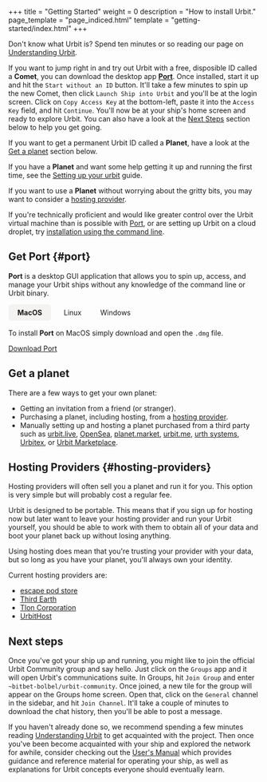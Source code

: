 +++
title = "Getting Started"
weight = 0
description = "How to install Urbit."
page_template = "page_indiced.html"
template = "getting-started/index.html"
+++

Don't know what Urbit is? Spend ten minutes or so reading our page on
[Understanding Urbit](/understanding-urbit/).

If you want to jump right in and try out Urbit with a free, disposible ID called a **Comet**, you can download the desktop app [**Port**](#port). Once installed, start it up and hit the `Start without an ID` button. It'll take a few minutes to spin up the new Comet, then click `Launch Ship into Urbit` and you'll be at the login screen. Click on `Copy Access Key` at the bottom-left, paste it into the `Access Key` field, and hit `Continue`. You'll now be at your ship's home screen and ready to explore Urbit. You can also have a look at the [Next Steps](#next-steps) section below to help you get going.

If you want to get a permanent Urbit ID called a **Planet**, have a look at the [Get a planet](#get-a-planet) section below.

If you have a **Planet** and want some help getting it up and running the first time, see the [Setting up your urbit](/getting-started/planet) guide.

If you want to use a **Planet** without worrying about the gritty bits, you may want to consider a [hosting provider](#hosting-providers).

If you're technically proficient and would like greater control over the Urbit virtual machine than is possible with [Port](#port), or are setting up Urbit on a cloud droplet, try [installation using the command line](/getting-started/cli).

## Get Port {#port}

**Port** is a desktop GUI application that allows you to spin up, access, and manage your Urbit ships without any knowledge of the command line or Urbit binary.

<div id="port-os" class="os mv3">
  <input type="radio" id="port-macos" name="port-os" checked>
  <label for="port-macos">MacOS</label>
  <div class="tab">
    <p>To install <strong>Port</strong> on MacOS simply download and open the <code>.dmg</code> file.</p>
    <a href="https://github.com/urbit/port/releases/latest/download/Port.dmg" class="badge-sm bg-green-400 text-white" style="width: 12rem;">
      Download Port
    </a>
  </div>

  <input type="radio" id="port-linux" name="port-os">
  <label for="port-linux">Linux</label>
  <div class="tab">

We use `snap` so that **Port** can stay updated automatically. If you already have `snap` installed, simply run:

```sh
sudo snap install port
```

Or to install `snap` for your distribution, snapcraft provides [installation instructions](https://snapcraft.io/docs/installing-snapd).

  </div>

  <input type="radio" id="port-windows" name="port-os">
  <label for="port-windows">Windows</label>
  <div class="tab">
    <p>To install <strong>Port</strong> on Windows simply download and open the <code>.exe</code> file.</p>
    <a href="https://github.com/urbit/port/releases/latest/download/PortSetup.exe" class="badge-sm bg-green-400 text-white" style="width: 12rem;">
      Download Port
    </a>
    <p><small>
    Note: The Windows version is newly released and is not yet code signed so you will have to click through a prompt warning you about running it. If you simply click <code>more info</code> -> <code>run anyway</code> it will run.
    </small></p>
  </div>
</div>

<style>
  .os {
    display: flex;
    flex-wrap: wrap;
  }
  .os label {
    order: -1;
    padding: .5rem;
    min-width: 70px;
    text-align: center;
    cursor: pointer;
  }
  .os input[type="radio"] {
    display: none;
  }
  .os .tab {
    display: none;
    margin-top: 1rem;
    width: 100%;
    max-width: 100%;
  }
  .os .tab p:first-child {
    margin-top: 0;
  }
  .os .tab p:last-child {
    margin-bottom: 0;
  }
  .os input[type='radio']:checked + label {
    font-weight: bold;
    background-color: rgba(244,243,241,1);
    border-radius: 0.5em;
  }
  .os input[type='radio']:checked + label + .tab {
    display: block;
}
</style>

## Get a planet

There are a few ways to get your own planet:

- Getting an invitation from a friend (or stranger).
- Purchasing a planet, including hosting, from a [hosting provider](#hosting-providers).
- Manually setting up and hosting a planet purchased from a third party such as [urbit.live](https://urbit.live), [OpenSea](https://opensea.io), [planet.market](https://planet.market/), [urbit.me](https://urbit.me), [urth systems](https://urth.systems/), [Urbitex](https://urbitex.io), or [Urbit Marketplace](https://urbitmarketplace.com/).

## Hosting Providers {#hosting-providers}

Hosting providers will often sell you a planet and run it for you. This option is very simple but will probably cost a regular fee.

Urbit is designed to be portable. This means that if you sign up for hosting now but later want to leave your hosting provider and run your Urbit yourself, you should be able to work with them to obtain all of your data and boot your planet back up without losing anything.

Using hosting does mean that you're trusting your provider with your data, but so long as you have your planet, you'll always own your identity.

Current hosting providers are:

- [escape pod store](https://www.escapepod.store/)
- [Third Earth](https://third.earth/)
- [Tlon Corporation](https://tlon.io)
- [UrbitHost](https://urbithost.com)

## Next steps

Once you've got your ship up and running, you might like to join the official Urbit Community group and say hello. Just click on the `Groups` app and it will open Urbit's communications suite. In Groups, hit `Join Group` and enter `~bitbet-bolbel/urbit-community`. Once joined, a new tile for the group will appear on the Groups home screen. Open that, click on the `General` channel in the sidebar, and hit `Join Channel`. It'll take a couple of minutes to download the chat history, then you'll be able to post a message.

If you haven't already done so, we recommend spending a few minutes reading
[Understanding Urbit](/understanding-urbit) to get acquainted with the project.
Then once you've been become acquainted with your ship and explored the network
for awhile, consider checking out the [User's Manual](/using) which provides
guidance and reference material for operating your ship, as well as explanations
for Urbit concepts everyone should eventually learn.
